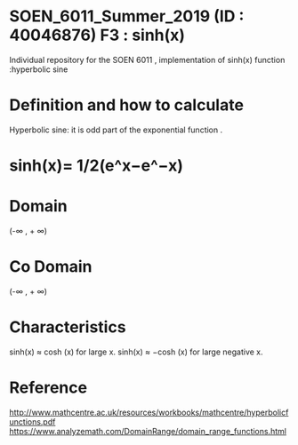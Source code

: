 # SOEN_6011_Summer_2019 (ID : 40046876) F3 : sinh(x)
Individual repository for the SOEN 6011 , implementation of sinh(x) function :hyperbolic sine

# Definition and how to calculate
Hyperbolic sine: it is  odd part of the exponential function .

   # sinh(x)= 1/2(e^x−e^−x)

# Domain
(-∞ , + ∞)	
 
# Co Domain
(-∞ , + ∞)
 
# Characteristics
sinh(x) ≈ cosh (x) for large x.
sinh(x) ≈ −cosh (x) for large negative x.
  
# Reference
http://www.mathcentre.ac.uk/resources/workbooks/mathcentre/hyperbolicfunctions.pdf
https://www.analyzemath.com/DomainRange/domain_range_functions.html

